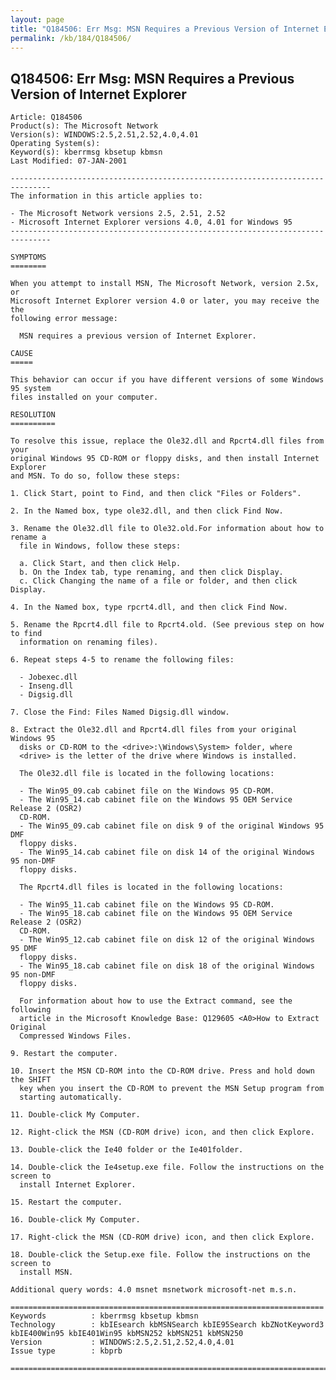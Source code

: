 ```yaml
---
layout: page
title: "Q184506: Err Msg: MSN Requires a Previous Version of Internet Explorer"
permalink: /kb/184/Q184506/
---
```


## Q184506: Err Msg: MSN Requires a Previous Version of Internet Explorer

	Article: Q184506
	Product(s): The Microsoft Network
	Version(s): WINDOWS:2.5,2.51,2.52,4.0,4.01
	Operating System(s): 
	Keyword(s): kberrmsg kbsetup kbmsn
	Last Modified: 07-JAN-2001
	
	-------------------------------------------------------------------------------
	The information in this article applies to:
	
	- The Microsoft Network versions 2.5, 2.51, 2.52 
	- Microsoft Internet Explorer versions 4.0, 4.01 for Windows 95 
	-------------------------------------------------------------------------------
	
	SYMPTOMS
	========
	
	When you attempt to install MSN, The Microsoft Network, version 2.5x, or
	Microsoft Internet Explorer version 4.0 or later, you may receive the the
	following error message:
	
	  MSN requires a previous version of Internet Explorer.
	
	CAUSE
	=====
	
	This behavior can occur if you have different versions of some Windows 95 system
	files installed on your computer.
	
	RESOLUTION
	==========
	
	To resolve this issue, replace the Ole32.dll and Rpcrt4.dll files from your
	original Windows 95 CD-ROM or floppy disks, and then install Internet Explorer
	and MSN. To do so, follow these steps:
	
	1. Click Start, point to Find, and then click "Files or Folders".
	
	2. In the Named box, type ole32.dll, and then click Find Now.
	
	3. Rename the Ole32.dll file to Ole32.old.For information about how to rename a
	  file in Windows, follow these steps:
	
	  a. Click Start, and then click Help.
	  b. On the Index tab, type renaming, and then click Display.
	  c. Click Changing the name of a file or folder, and then click Display.
	
	4. In the Named box, type rpcrt4.dll, and then click Find Now.
	
	5. Rename the Rpcrt4.dll file to Rpcrt4.old. (See previous step on how to find
	  information on renaming files).
	
	6. Repeat steps 4-5 to rename the following files:
	
	  - Jobexec.dll
	  - Inseng.dll
	  - Digsig.dll
	
	7. Close the Find: Files Named Digsig.dll window.
	
	8. Extract the Ole32.dll and Rpcrt4.dll files from your original Windows 95
	  disks or CD-ROM to the <drive>:\Windows\System> folder, where
	  <drive> is the letter of the drive where Windows is installed.
	
	  The Ole32.dll file is located in the following locations:
	
	  - The Win95_09.cab cabinet file on the Windows 95 CD-ROM.
	  - The Win95_14.cab cabinet file on the Windows 95 OEM Service Release 2 (OSR2)
	  CD-ROM.
	  - The Win95_09.cab cabinet file on disk 9 of the original Windows 95 DMF
	  floppy disks.
	  - The Win95_14.cab cabinet file on disk 14 of the original Windows 95 non-DMF
	  floppy disks.
	
	  The Rpcrt4.dll files is located in the following locations:
	
	  - The Win95_11.cab cabinet file on the Windows 95 CD-ROM.
	  - The Win95_18.cab cabinet file on the Windows 95 OEM Service Release 2 (OSR2)
	  CD-ROM.
	  - The Win95_12.cab cabinet file on disk 12 of the original Windows 95 DMF
	  floppy disks.
	  - The Win95_18.cab cabinet file on disk 18 of the original Windows 95 non-DMF
	  floppy disks.
	
	  For information about how to use the Extract command, see the following
	  article in the Microsoft Knowledge Base: Q129605 <A0>How to Extract Original
	  Compressed Windows Files.
	
	9. Restart the computer.
	
	10. Insert the MSN CD-ROM into the CD-ROM drive. Press and hold down the SHIFT
	  key when you insert the CD-ROM to prevent the MSN Setup program from
	  starting automatically.
	
	11. Double-click My Computer.
	
	12. Right-click the MSN (CD-ROM drive) icon, and then click Explore.
	
	13. Double-click the Ie40 folder or the Ie401folder.
	
	14. Double-click the Ie4setup.exe file. Follow the instructions on the screen to
	  install Internet Explorer.
	
	15. Restart the computer.
	
	16. Double-click My Computer.
	
	17. Right-click the MSN (CD-ROM drive) icon, and then click Explore.
	
	18. Double-click the Setup.exe file. Follow the instructions on the screen to
	  install MSN.
	
	Additional query words: 4.0 msnet msnetwork microsoft-net m.s.n.
	
	======================================================================
	Keywords          : kberrmsg kbsetup kbmsn 
	Technology        : kbIEsearch kbMSNSearch kbIE95Search kbZNotKeyword3 kbIE400Win95 kbIE401Win95 kbMSN252 kbMSN251 kbMSN250
	Version           : WINDOWS:2.5,2.51,2.52,4.0,4.01
	Issue type        : kbprb
	
	=============================================================================
	
